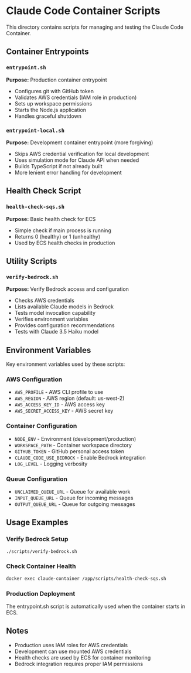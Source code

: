 # Claude Code Container Scripts

This directory contains scripts for managing and testing the Claude Code Container.

## Container Entrypoints

### `entrypoint.sh`
**Purpose:** Production container entrypoint
- Configures git with GitHub token
- Validates AWS credentials (IAM role in production)
- Sets up workspace permissions
- Starts the Node.js application
- Handles graceful shutdown

### `entrypoint-local.sh`
**Purpose:** Development container entrypoint (more forgiving)
- Skips AWS credential verification for local development
- Uses simulation mode for Claude API when needed
- Builds TypeScript if not already built
- More lenient error handling for development

## Health Check Script

### `health-check-sqs.sh`
**Purpose:** Basic health check for ECS
- Simple check if main process is running
- Returns 0 (healthy) or 1 (unhealthy)
- Used by ECS health checks in production

## Utility Scripts

### `verify-bedrock.sh`
**Purpose:** Verify Bedrock access and configuration
- Checks AWS credentials
- Lists available Claude models in Bedrock
- Tests model invocation capability
- Verifies environment variables
- Provides configuration recommendations
- Tests with Claude 3.5 Haiku model

## Environment Variables

Key environment variables used by these scripts:

### AWS Configuration
- `AWS_PROFILE` - AWS CLI profile to use
- `AWS_REGION` - AWS region (default: us-west-2)
- `AWS_ACCESS_KEY_ID` - AWS access key
- `AWS_SECRET_ACCESS_KEY` - AWS secret key

### Container Configuration
- `NODE_ENV` - Environment (development/production)
- `WORKSPACE_PATH` - Container workspace directory
- `GITHUB_TOKEN` - GitHub personal access token
- `CLAUDE_CODE_USE_BEDROCK` - Enable Bedrock integration
- `LOG_LEVEL` - Logging verbosity

### Queue Configuration
- `UNCLAIMED_QUEUE_URL` - Queue for available work
- `INPUT_QUEUE_URL` - Queue for incoming messages
- `OUTPUT_QUEUE_URL` - Queue for outgoing messages

## Usage Examples

### Verify Bedrock Setup
```bash
./scripts/verify-bedrock.sh
```

### Check Container Health
```bash
docker exec claude-container /app/scripts/health-check-sqs.sh
```

### Production Deployment
The entrypoint.sh script is automatically used when the container starts in ECS.

## Notes

- Production uses IAM roles for AWS credentials
- Development can use mounted AWS credentials
- Health checks are used by ECS for container monitoring
- Bedrock integration requires proper IAM permissions